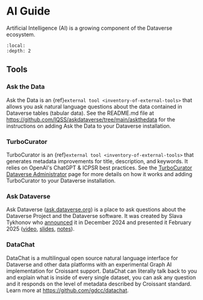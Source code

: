 # AI Guide

Artificial Intelligence (AI) is a growing component of the Dataverse ecosystem.

```{contents} Contents:
:local:
:depth: 2
```

## Tools

### Ask the Data

Ask the Data is an {ref}`external tool <inventory-of-external-tools>` that allows you ask natural language questions about the data contained in Dataverse tables (tabular data). See the README.md file at <https://github.com/IQSS/askdataverse/tree/main/askthedata> for the instructions on adding Ask the Data to your Dataverse installation.

### TurboCurator

TurboCurator is an {ref}`external tool <inventory-of-external-tools>` that generates metadata improvements for title, description, and keywords. It relies on OpenAI's ChatGPT & ICPSR best practices. See the [TurboCurator Dataverse Administrator](https://turbocurator.icpsr.umich.edu/tc/adminabout/) page for more details on how it works and adding TurboCurator to your Dataverse installation.

### Ask Dataverse

Ask Dataverse ([ask.dataverse.org](https://ask.dataverse.org)) is a place to ask questions about the Dataverse Project and the Dataverse software. It was created by Slava Tykhonov who [announced](https://groups.google.com/g/dataverse-community/c/tqwCoygO4oE/m/MNSfrw_QAwAJ) it in December 2024 and presented it February 2025 ([video](https://harvard.zoom.us/rec/share/bOizatNdMdxINRCnqpt87fPITPvsDWTv3ysvA8kIaEE4wnmZPSeSUkdmpKYP1ooA.rKoNMqED_L8KtHOi), [slides](https://docs.google.com/presentation/d/1HFN-wAe4eUGwJAhYCLbNcNHAsi-Hy8jQ/edit?usp=sharing&ouid=117275479921759507378&rtpof=true&sd=true), [notes](https://docs.google.com/document/d/1Dz07WKceGrBGdq5wWf0NJS08CO0FEmi4TgQBcsDcpRE/edit?usp=sharing)).

### DataChat

DataChat is a multilingual open source natural language interface for Dataverse and other data platforms with an experimental Graph AI implementation for Croissant support. DataChat can literally talk back to you and explain what is inside of every single dataset, you can ask any question and it responds on the level of metadata described by Croissant standard. Learn more at <https://github.com/gdcc/datachat>.

